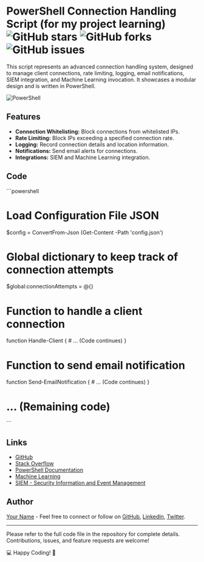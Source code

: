 # PowerShell Connection Handling Script (for my project learning) ![GitHub stars](https://img.shields.io/github/stars/yourusername/yourrepo) ![GitHub forks](https://img.shields.io/github/forks/yourusername/yourrepo) ![GitHub issues](https://img.shields.io/github/issues/yourusername/yourrepo)

This script represents an advanced connection handling system, designed to manage client connections, rate limiting, logging, email notifications, SIEM integration, and Machine Learning invocation. It showcases a modular design and is written in PowerShell.

![PowerShell](https://img.shields.io/badge/-PowerShell-blue?style=flat-square&logo=powershell)

## Features

- **Connection Whitelisting:** Block connections from whitelisted IPs.
- **Rate Limiting:** Block IPs exceeding a specified connection rate.
- **Logging:** Record connection details and location information.
- **Notifications:** Send email alerts for connections.
- **Integrations:** SIEM and Machine Learning integration.

## Code

\`\`\`powershell
# Load Configuration File JSON
$config = ConvertFrom-Json (Get-Content -Path 'config.json')

# Global dictionary to keep track of connection attempts
$global:connectionAttempts = @{}

# Function to handle a client connection
function Handle-Client {
    # ... (Code continues)
}

# Function to send email notification
function Send-EmailNotification {
    # ... (Code continues)
}

# ... (Remaining code)
\`\`\`

## Links

- [GitHub](https://github.com/yourusername)
- [Stack Overflow](https://stackoverflow.com/yourprofile)
- [PowerShell Documentation](https://docs.microsoft.com/en-us/powershell/)
- [Machine Learning](https://en.wikipedia.org/wiki/Machine_learning)
- [SIEM - Security Information and Event Management](https://en.wikipedia.org/wiki/Security_information_and_event_management)

## Author

[Your Name](https://github.com/yourusername) - Feel free to connect or follow on [GitHub](https://github.com/yourusername), [LinkedIn](https://linkedin.com/in/yourusername), [Twitter](https://twitter.com/yourusername).

---

Please refer to the full code file in the repository for complete details. Contributions, issues, and feature requests are welcome!

💻 Happy Coding! 🚀
